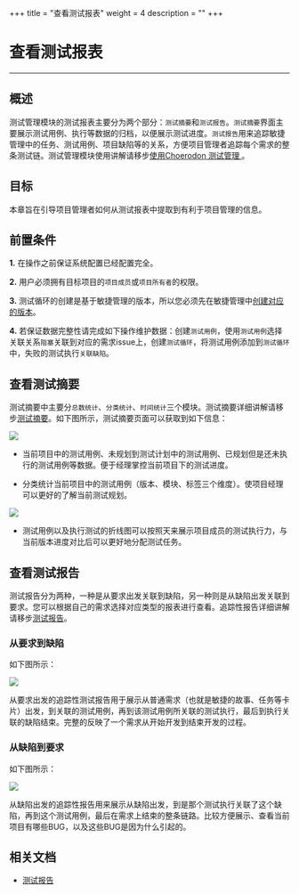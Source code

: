 +++
title = "查看测试报表"
weight = 4
description = ""
+++
# 查看测试报表
---

## 概述

测试管理模块的测试报表主要分为两个部分：`测试摘要`和`测试报告`。`测试摘要`界面主要展示测试用例、执行等数据的归档，以便展示测试进度。`测试报告`用来追踪敏捷管理中的任务、测试用例、项目缺陷等的关系，方便项目管理者追踪每个需求的整条测试链。测试管理模块使用讲解请移步[使用Choerodon 测试管理
](../../../user-guide/test-management/)。

## 目标

本章旨在引导项目管理者如何从测试报表中提取到有利于项目管理的信息。

## 前置条件

**1.** 在操作之前保证系统配置已经配置完全。

**2.** 用户必须拥有目标项目的`项目成员`或`项目所有者`的权限。

**3.** 测试循环的创建是基于敏捷管理的版本，所以您必须先在敏捷管理中[创建对应的版本](../../../user-guide/agile/release/release-version/)。

**4.** 若保证数据完整性请完成如下操作维护数据：创建`测试用例`，使用`测试用例`选择关联关系`阻塞`关联到对应的需求issue上，创建`测试循环`，将测试用例添加到`测试循环`中，失败的测试执行`关联缺陷`。

## 查看测试摘要

测试摘要中主要分`总数统计`、`分类统计`、`时间统计`三个模块。测试摘要详细讲解请移步[测试摘要](../../../user-guide/test-management/test-report/summary/)。如下图所示，测试摘要页面可以获取到如下信息：

![](/img/docs/quick-start/project-member/test-manager/test-report/summary-1.png)

 - 当前项目中的测试用例、未规划到测试计划中的测试用例、已规划但是还未执行的测试用例等数据。便于经理掌控当前项目下的测试进度。

 - 分类统计当前项目中的测试用例（版本、模块、标签三个维度）。使项目经理可以更好的了解当前测试规划。

![](/img/docs/quick-start/project-member/test-manager/test-report/summary-2.png)

 - 测试用例以及执行测试的折线图可以按照天来展示项目成员的测试执行力，与当前版本进度对比后可以更好地分配测试任务。

## 查看测试报告

测试报告分为两种，一种是从要求出发关联到缺陷，另一种则是从缺陷出发关联到要求。您可以根据自己的需求选择对应类型的报表进行查看。追踪性报告详细讲解请移步[测试报告](../../../user-guide/test-management/test-report/report/)。


### 从要求到缺陷

如下图所示：

![](/img/docs/quick-start/project-member/test-manager/test-report/report-1.png)

从要求出发的追踪性测试报告用于展示从普通需求（也就是敏捷的故事、任务等卡片）出发，到关联的测试用例，再到该测试用例所关联的测试执行，最后到执行关联的缺陷结束。完整的反映了一个需求从开始开发到结束开发的过程。

### 从缺陷到要求

如下图所示：

![](/img/docs/quick-start/project-member/test-manager/test-report/report-2.png)

从缺陷出发的追踪性报告用来展示从缺陷出发，到是那个测试执行关联了这个缺陷，再到这个测试用例，最后在需求上结束的整条链路。比较方便展示、查看当前项目有哪些BUG，以及这些BUG是因为什么引起的。

## 相关文档

- [测试报告](../../../user-guide/test-management/test-report/)